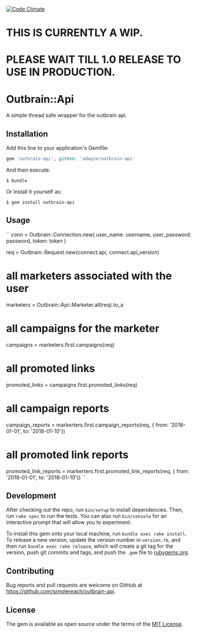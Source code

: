 [![Code Climate](https://codeclimate.com/github/simplereach/outbrain-api/badges/gpa.svg)](https://codeclimate.com/github/simplereach/outbrain-api)

# THIS IS CURRENTLY A WIP.
# PLEASE WAIT TILL 1.0 RELEASE TO USE IN PRODUCTION.


# Outbrain::Api

A simple thread safe wrapper for the outbrain api.

## Installation

Add this line to your application's Gemfile:

```ruby
gem 'outbrain-api', github: 'adwyze/outbrain-api'
```

And then execute:

    $ bundle

Or install it yourself as:

    $ gem install outbrain-api

## Usage

 ``
 conn = Outbrain::Connection.new(
      user_name: username, user_password: password, token: token
    )

 req = Outbrain::Request.new(connect.api, connect.api_version)

 # all marketers associated with the user
 marketers = Outbrain::Api::Marketer.all(req).to_a

 # all campaigns for the marketer
 campaigns = marketers.first.campaigns(req)

 # all promoted links
 promoted_links = campaigns.first.promoted_links(req)

 # all campaign reports
 campaign_reports = markerters.first.campaign_reports(req, { from: '2018-01-01', to: '2018-01-10'})

 # all promoted link reports
 promoted_link_reports = markerters.first.promoted_link_reports(req, { from: '2018-01-01', to: '2018-01-10'})
``

## Development

After checking out the repo, run `bin/setup` to install dependencies. Then, run `rake spec` to run the tests. You can also run `bin/console` for an interactive prompt that will allow you to experiment.

To install this gem onto your local machine, run `bundle exec rake install`. To release a new version, update the version number in `version.rb`, and then run `bundle exec rake release`, which will create a git tag for the version, push git commits and tags, and push the `.gem` file to [rubygems.org](https://rubygems.org).

## Contributing

Bug reports and pull requests are welcome on GitHub at https://github.com/simplereach/outbrain-api.


## License

The gem is available as open source under the terms of the [MIT License](http://opensource.org/licenses/MIT).

